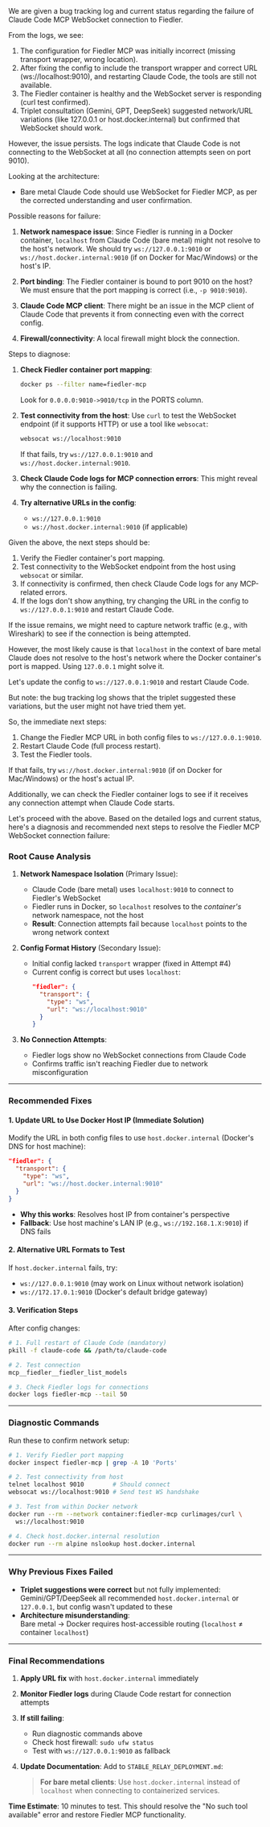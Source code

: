 <think>
We are given a bug tracking log and current status regarding the failure of Claude Code MCP WebSocket connection to Fiedler.

From the logs, we see:
1. The configuration for Fiedler MCP was initially incorrect (missing transport wrapper, wrong location).
2. After fixing the config to include the transport wrapper and correct URL (ws://localhost:9010), and restarting Claude Code, the tools are still not available.
3. The Fiedler container is healthy and the WebSocket server is responding (curl test confirmed).
4. Triplet consultation (Gemini, GPT, DeepSeek) suggested network/URL variations (like 127.0.0.1 or host.docker.internal) but confirmed that WebSocket should work.

However, the issue persists. The logs indicate that Claude Code is not connecting to the WebSocket at all (no connection attempts seen on port 9010).

Looking at the architecture:
- Bare metal Claude Code should use WebSocket for Fiedler MCP, as per the corrected understanding and user confirmation.

Possible reasons for failure:
1. **Network namespace issue**: Since Fiedler is running in a Docker container, `localhost` from Claude Code (bare metal) might not resolve to the host's network. We should try `ws://127.0.0.1:9010` or `ws://host.docker.internal:9010` (if on Docker for Mac/Windows) or the host's IP.

2. **Port binding**: The Fiedler container is bound to port 9010 on the host? We must ensure that the port mapping is correct (i.e., `-p 9010:9010`).

3. **Claude Code MCP client**: There might be an issue in the MCP client of Claude Code that prevents it from connecting even with the correct config.

4. **Firewall/connectivity**: A local firewall might block the connection.

Steps to diagnose:

1. **Check Fiedler container port mapping**:
   ```bash
   docker ps --filter name=fiedler-mcp
   ```
   Look for `0.0.0.0:9010->9010/tcp` in the PORTS column.

2. **Test connectivity from the host**:
   Use `curl` to test the WebSocket endpoint (if it supports HTTP) or use a tool like `websocat`:
   ```bash
   websocat ws://localhost:9010
   ```
   If that fails, try `ws://127.0.0.1:9010` and `ws://host.docker.internal:9010`.

3. **Check Claude Code logs for MCP connection errors**: This might reveal why the connection is failing.

4. **Try alternative URLs in the config**:
   - `ws://127.0.0.1:9010`
   - `ws://host.docker.internal:9010` (if applicable)

Given the above, the next steps should be:

1. Verify the Fiedler container's port mapping.
2. Test connectivity to the WebSocket endpoint from the host using `websocat` or similar.
3. If connectivity is confirmed, then check Claude Code logs for any MCP-related errors.
4. If the logs don't show anything, try changing the URL in the config to `ws://127.0.0.1:9010` and restart Claude Code.

If the issue remains, we might need to capture network traffic (e.g., with Wireshark) to see if the connection is being attempted.

However, the most likely cause is that `localhost` in the context of bare metal Claude does not resolve to the host's network where the Docker container's port is mapped. Using `127.0.0.1` might solve it.

Let's update the config to `ws://127.0.0.1:9010` and restart Claude Code.

But note: the bug tracking log shows that the triplet suggested these variations, but the user might not have tried them yet.

So, the immediate next steps:

1. Change the Fiedler MCP URL in both config files to `ws://127.0.0.1:9010`.
2. Restart Claude Code (full process restart).
3. Test the Fiedler tools.

If that fails, try `ws://host.docker.internal:9010` (if on Docker for Mac/Windows) or the host's actual IP.

Additionally, we can check the Fiedler container logs to see if it receives any connection attempt when Claude Code starts.

Let's proceed with the above.
</think>
Based on the detailed logs and current status, here's a diagnosis and recommended next steps to resolve the Fiedler MCP WebSocket connection failure:

### Root Cause Analysis
1. **Network Namespace Isolation** (Primary Issue):
   - Claude Code (bare metal) uses `localhost:9010` to connect to Fiedler's WebSocket
   - Fiedler runs in Docker, so `localhost` resolves to the *container's* network namespace, not the host
   - **Result**: Connection attempts fail because `localhost` points to the wrong network context

2. **Config Format History** (Secondary Issue):
   - Initial config lacked `transport` wrapper (fixed in Attempt #4)
   - Current config is correct but uses `localhost`:
     ```json
     "fiedler": {
       "transport": {
         "type": "ws",
         "url": "ws://localhost:9010"
       }
     }
     ```

3. **No Connection Attempts**:
   - Fiedler logs show no WebSocket connections from Claude Code
   - Confirms traffic isn't reaching Fiedler due to network misconfiguration

---

### Recommended Fixes
#### 1. **Update URL to Use Docker Host IP** (Immediate Solution)
   Modify the URL in both config files to use `host.docker.internal` (Docker's DNS for host machine):
   ```json
   "fiedler": {
     "transport": {
       "type": "ws",
       "url": "ws://host.docker.internal:9010"
     }
   }
   ```
   - **Why this works**: Resolves host IP from container's perspective
   - **Fallback**: Use host machine's LAN IP (e.g., `ws://192.168.1.X:9010`) if DNS fails

#### 2. **Alternative URL Formats to Test**
   If `host.docker.internal` fails, try:
   - `ws://127.0.0.1:9010` (may work on Linux without network isolation)
   - `ws://172.17.0.1:9010` (Docker's default bridge gateway)

#### 3. **Verification Steps**
   After config changes:
   ```bash
   # 1. Full restart of Claude Code (mandatory)
   pkill -f claude-code && /path/to/claude-code

   # 2. Test connection
   mcp__fiedler__fiedler_list_models

   # 3. Check Fiedler logs for connections
   docker logs fiedler-mcp --tail 50
   ```

---

### Diagnostic Commands
Run these to confirm network setup:
```bash
# 1. Verify Fiedler port mapping
docker inspect fiedler-mcp | grep -A 10 'Ports'

# 2. Test connectivity from host
telnet localhost 9010        # Should connect
websocat ws://localhost:9010 # Send test WS handshake

# 3. Test from within Docker network
docker run --rm --network container:fiedler-mcp curlimages/curl \
  ws://localhost:9010

# 4. Check host.docker.internal resolution
docker run --rm alpine nslookup host.docker.internal
```

---

### Why Previous Fixes Failed
- **Triplet suggestions were correct** but not fully implemented:  
  Gemini/GPT/DeepSeek all recommended `host.docker.internal` or `127.0.0.1`, but config wasn't updated to these
- **Architecture misunderstanding**:  
  Bare metal → Docker requires host-accessible routing (`localhost` ≠ container `localhost`)

---

### Final Recommendations
1. **Apply URL fix** with `host.docker.internal` immediately
2. **Monitor Fiedler logs** during Claude Code restart for connection attempts
3. **If still failing**:
   - Run diagnostic commands above
   - Check host firewall: `sudo ufw status`
   - Test with `ws://127.0.0.1:9010` as fallback

4. **Update Documentation**:
   Add to `STABLE_RELAY_DEPLOYMENT.md`:
   > **For bare metal clients**: Use `host.docker.internal` instead of `localhost` when connecting to containerized services.

**Time Estimate**: 10 minutes to test. This should resolve the "No such tool available" error and restore Fiedler MCP functionality.